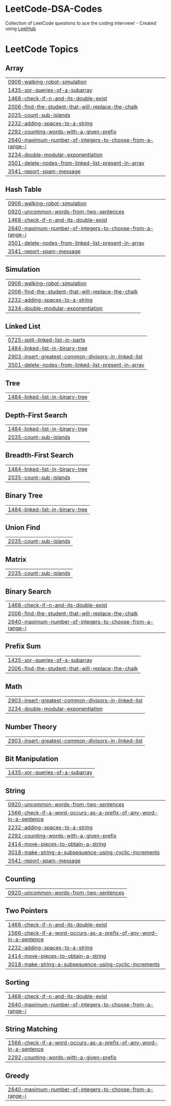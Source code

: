 # LeetCode-DSA-Codes
Collection of LeetCode questions to ace the coding interview! - Created using [LeetHub](https://github.com/QasimWani/LeetHub)

<!---LeetCode Topics Start-->
# LeetCode Topics
## Array
|  |
| ------- |
| [0906-walking-robot-simulation](https://github.com/kaushal-mohit/LeetCode-DSA-Codes/tree/master/0906-walking-robot-simulation) |
| [1435-xor-queries-of-a-subarray](https://github.com/kaushal-mohit/LeetCode-DSA-Codes/tree/master/1435-xor-queries-of-a-subarray) |
| [1468-check-if-n-and-its-double-exist](https://github.com/kaushal-mohit/LeetCode-DSA-Codes/tree/master/1468-check-if-n-and-its-double-exist) |
| [2006-find-the-student-that-will-replace-the-chalk](https://github.com/kaushal-mohit/LeetCode-DSA-Codes/tree/master/2006-find-the-student-that-will-replace-the-chalk) |
| [2035-count-sub-islands](https://github.com/kaushal-mohit/LeetCode-DSA-Codes/tree/master/2035-count-sub-islands) |
| [2232-adding-spaces-to-a-string](https://github.com/kaushal-mohit/LeetCode-DSA-Codes/tree/master/2232-adding-spaces-to-a-string) |
| [2292-counting-words-with-a-given-prefix](https://github.com/kaushal-mohit/LeetCode-DSA-Codes/tree/master/2292-counting-words-with-a-given-prefix) |
| [2640-maximum-number-of-integers-to-choose-from-a-range-i](https://github.com/kaushal-mohit/LeetCode-DSA-Codes/tree/master/2640-maximum-number-of-integers-to-choose-from-a-range-i) |
| [3234-double-modular-exponentiation](https://github.com/kaushal-mohit/LeetCode-DSA-Codes/tree/master/3234-double-modular-exponentiation) |
| [3501-delete-nodes-from-linked-list-present-in-array](https://github.com/kaushal-mohit/LeetCode-DSA-Codes/tree/master/3501-delete-nodes-from-linked-list-present-in-array) |
| [3541-report-spam-message](https://github.com/kaushal-mohit/LeetCode-DSA-Codes/tree/master/3541-report-spam-message) |
## Hash Table
|  |
| ------- |
| [0906-walking-robot-simulation](https://github.com/kaushal-mohit/LeetCode-DSA-Codes/tree/master/0906-walking-robot-simulation) |
| [0920-uncommon-words-from-two-sentences](https://github.com/kaushal-mohit/LeetCode-DSA-Codes/tree/master/0920-uncommon-words-from-two-sentences) |
| [1468-check-if-n-and-its-double-exist](https://github.com/kaushal-mohit/LeetCode-DSA-Codes/tree/master/1468-check-if-n-and-its-double-exist) |
| [2640-maximum-number-of-integers-to-choose-from-a-range-i](https://github.com/kaushal-mohit/LeetCode-DSA-Codes/tree/master/2640-maximum-number-of-integers-to-choose-from-a-range-i) |
| [3501-delete-nodes-from-linked-list-present-in-array](https://github.com/kaushal-mohit/LeetCode-DSA-Codes/tree/master/3501-delete-nodes-from-linked-list-present-in-array) |
| [3541-report-spam-message](https://github.com/kaushal-mohit/LeetCode-DSA-Codes/tree/master/3541-report-spam-message) |
## Simulation
|  |
| ------- |
| [0906-walking-robot-simulation](https://github.com/kaushal-mohit/LeetCode-DSA-Codes/tree/master/0906-walking-robot-simulation) |
| [2006-find-the-student-that-will-replace-the-chalk](https://github.com/kaushal-mohit/LeetCode-DSA-Codes/tree/master/2006-find-the-student-that-will-replace-the-chalk) |
| [2232-adding-spaces-to-a-string](https://github.com/kaushal-mohit/LeetCode-DSA-Codes/tree/master/2232-adding-spaces-to-a-string) |
| [3234-double-modular-exponentiation](https://github.com/kaushal-mohit/LeetCode-DSA-Codes/tree/master/3234-double-modular-exponentiation) |
## Linked List
|  |
| ------- |
| [0725-split-linked-list-in-parts](https://github.com/kaushal-mohit/LeetCode-DSA-Codes/tree/master/0725-split-linked-list-in-parts) |
| [1484-linked-list-in-binary-tree](https://github.com/kaushal-mohit/LeetCode-DSA-Codes/tree/master/1484-linked-list-in-binary-tree) |
| [2903-insert-greatest-common-divisors-in-linked-list](https://github.com/kaushal-mohit/LeetCode-DSA-Codes/tree/master/2903-insert-greatest-common-divisors-in-linked-list) |
| [3501-delete-nodes-from-linked-list-present-in-array](https://github.com/kaushal-mohit/LeetCode-DSA-Codes/tree/master/3501-delete-nodes-from-linked-list-present-in-array) |
## Tree
|  |
| ------- |
| [1484-linked-list-in-binary-tree](https://github.com/kaushal-mohit/LeetCode-DSA-Codes/tree/master/1484-linked-list-in-binary-tree) |
## Depth-First Search
|  |
| ------- |
| [1484-linked-list-in-binary-tree](https://github.com/kaushal-mohit/LeetCode-DSA-Codes/tree/master/1484-linked-list-in-binary-tree) |
| [2035-count-sub-islands](https://github.com/kaushal-mohit/LeetCode-DSA-Codes/tree/master/2035-count-sub-islands) |
## Breadth-First Search
|  |
| ------- |
| [1484-linked-list-in-binary-tree](https://github.com/kaushal-mohit/LeetCode-DSA-Codes/tree/master/1484-linked-list-in-binary-tree) |
| [2035-count-sub-islands](https://github.com/kaushal-mohit/LeetCode-DSA-Codes/tree/master/2035-count-sub-islands) |
## Binary Tree
|  |
| ------- |
| [1484-linked-list-in-binary-tree](https://github.com/kaushal-mohit/LeetCode-DSA-Codes/tree/master/1484-linked-list-in-binary-tree) |
## Union Find
|  |
| ------- |
| [2035-count-sub-islands](https://github.com/kaushal-mohit/LeetCode-DSA-Codes/tree/master/2035-count-sub-islands) |
## Matrix
|  |
| ------- |
| [2035-count-sub-islands](https://github.com/kaushal-mohit/LeetCode-DSA-Codes/tree/master/2035-count-sub-islands) |
## Binary Search
|  |
| ------- |
| [1468-check-if-n-and-its-double-exist](https://github.com/kaushal-mohit/LeetCode-DSA-Codes/tree/master/1468-check-if-n-and-its-double-exist) |
| [2006-find-the-student-that-will-replace-the-chalk](https://github.com/kaushal-mohit/LeetCode-DSA-Codes/tree/master/2006-find-the-student-that-will-replace-the-chalk) |
| [2640-maximum-number-of-integers-to-choose-from-a-range-i](https://github.com/kaushal-mohit/LeetCode-DSA-Codes/tree/master/2640-maximum-number-of-integers-to-choose-from-a-range-i) |
## Prefix Sum
|  |
| ------- |
| [1435-xor-queries-of-a-subarray](https://github.com/kaushal-mohit/LeetCode-DSA-Codes/tree/master/1435-xor-queries-of-a-subarray) |
| [2006-find-the-student-that-will-replace-the-chalk](https://github.com/kaushal-mohit/LeetCode-DSA-Codes/tree/master/2006-find-the-student-that-will-replace-the-chalk) |
## Math
|  |
| ------- |
| [2903-insert-greatest-common-divisors-in-linked-list](https://github.com/kaushal-mohit/LeetCode-DSA-Codes/tree/master/2903-insert-greatest-common-divisors-in-linked-list) |
| [3234-double-modular-exponentiation](https://github.com/kaushal-mohit/LeetCode-DSA-Codes/tree/master/3234-double-modular-exponentiation) |
## Number Theory
|  |
| ------- |
| [2903-insert-greatest-common-divisors-in-linked-list](https://github.com/kaushal-mohit/LeetCode-DSA-Codes/tree/master/2903-insert-greatest-common-divisors-in-linked-list) |
## Bit Manipulation
|  |
| ------- |
| [1435-xor-queries-of-a-subarray](https://github.com/kaushal-mohit/LeetCode-DSA-Codes/tree/master/1435-xor-queries-of-a-subarray) |
## String
|  |
| ------- |
| [0920-uncommon-words-from-two-sentences](https://github.com/kaushal-mohit/LeetCode-DSA-Codes/tree/master/0920-uncommon-words-from-two-sentences) |
| [1566-check-if-a-word-occurs-as-a-prefix-of-any-word-in-a-sentence](https://github.com/kaushal-mohit/LeetCode-DSA-Codes/tree/master/1566-check-if-a-word-occurs-as-a-prefix-of-any-word-in-a-sentence) |
| [2232-adding-spaces-to-a-string](https://github.com/kaushal-mohit/LeetCode-DSA-Codes/tree/master/2232-adding-spaces-to-a-string) |
| [2292-counting-words-with-a-given-prefix](https://github.com/kaushal-mohit/LeetCode-DSA-Codes/tree/master/2292-counting-words-with-a-given-prefix) |
| [2414-move-pieces-to-obtain-a-string](https://github.com/kaushal-mohit/LeetCode-DSA-Codes/tree/master/2414-move-pieces-to-obtain-a-string) |
| [3018-make-string-a-subsequence-using-cyclic-increments](https://github.com/kaushal-mohit/LeetCode-DSA-Codes/tree/master/3018-make-string-a-subsequence-using-cyclic-increments) |
| [3541-report-spam-message](https://github.com/kaushal-mohit/LeetCode-DSA-Codes/tree/master/3541-report-spam-message) |
## Counting
|  |
| ------- |
| [0920-uncommon-words-from-two-sentences](https://github.com/kaushal-mohit/LeetCode-DSA-Codes/tree/master/0920-uncommon-words-from-two-sentences) |
## Two Pointers
|  |
| ------- |
| [1468-check-if-n-and-its-double-exist](https://github.com/kaushal-mohit/LeetCode-DSA-Codes/tree/master/1468-check-if-n-and-its-double-exist) |
| [1566-check-if-a-word-occurs-as-a-prefix-of-any-word-in-a-sentence](https://github.com/kaushal-mohit/LeetCode-DSA-Codes/tree/master/1566-check-if-a-word-occurs-as-a-prefix-of-any-word-in-a-sentence) |
| [2232-adding-spaces-to-a-string](https://github.com/kaushal-mohit/LeetCode-DSA-Codes/tree/master/2232-adding-spaces-to-a-string) |
| [2414-move-pieces-to-obtain-a-string](https://github.com/kaushal-mohit/LeetCode-DSA-Codes/tree/master/2414-move-pieces-to-obtain-a-string) |
| [3018-make-string-a-subsequence-using-cyclic-increments](https://github.com/kaushal-mohit/LeetCode-DSA-Codes/tree/master/3018-make-string-a-subsequence-using-cyclic-increments) |
## Sorting
|  |
| ------- |
| [1468-check-if-n-and-its-double-exist](https://github.com/kaushal-mohit/LeetCode-DSA-Codes/tree/master/1468-check-if-n-and-its-double-exist) |
| [2640-maximum-number-of-integers-to-choose-from-a-range-i](https://github.com/kaushal-mohit/LeetCode-DSA-Codes/tree/master/2640-maximum-number-of-integers-to-choose-from-a-range-i) |
## String Matching
|  |
| ------- |
| [1566-check-if-a-word-occurs-as-a-prefix-of-any-word-in-a-sentence](https://github.com/kaushal-mohit/LeetCode-DSA-Codes/tree/master/1566-check-if-a-word-occurs-as-a-prefix-of-any-word-in-a-sentence) |
| [2292-counting-words-with-a-given-prefix](https://github.com/kaushal-mohit/LeetCode-DSA-Codes/tree/master/2292-counting-words-with-a-given-prefix) |
## Greedy
|  |
| ------- |
| [2640-maximum-number-of-integers-to-choose-from-a-range-i](https://github.com/kaushal-mohit/LeetCode-DSA-Codes/tree/master/2640-maximum-number-of-integers-to-choose-from-a-range-i) |
<!---LeetCode Topics End-->